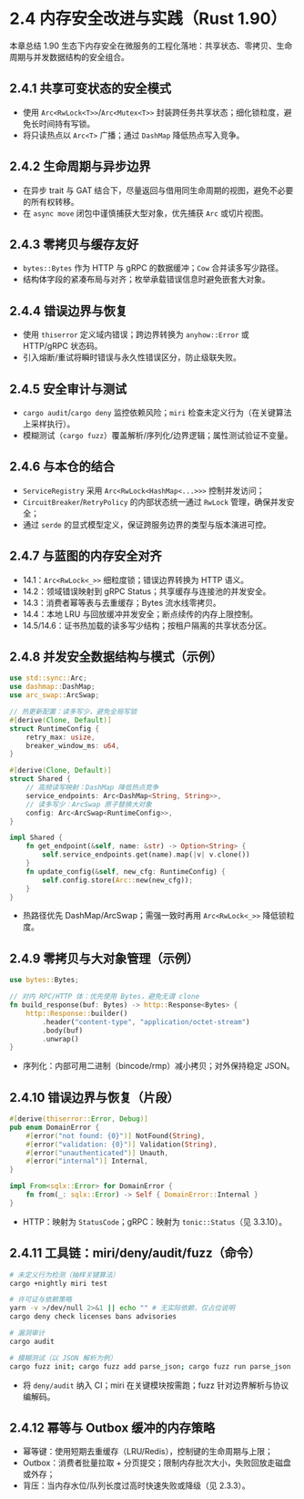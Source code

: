# 2.4 内存安全改进与实践（Rust 1.90）

本章总结 1.90 生态下内存安全在微服务的工程化落地：共享状态、零拷贝、生命周期与并发数据结构的安全组合。

## 2.4.1 共享可变状态的安全模式

- 使用 `Arc<RwLock<T>>`/`Arc<Mutex<T>>` 封装跨任务共享状态；细化锁粒度，避免长时间持有写锁。
- 将只读热点以 `Arc<T>` 广播；通过 `DashMap` 降低热点写入竞争。

## 2.4.2 生命周期与异步边界

- 在异步 trait 与 GAT 结合下，尽量返回与借用同生命周期的视图，避免不必要的所有权转移。
- 在 `async move` 闭包中谨慎捕获大型对象，优先捕获 `Arc` 或切片视图。

## 2.4.3 零拷贝与缓存友好

- `bytes::Bytes` 作为 HTTP 与 gRPC 的数据缓冲；`Cow` 合并读多写少路径。
- 结构体字段的紧凑布局与对齐；枚举承载错误信息时避免嵌套大对象。

## 2.4.4 错误边界与恢复

- 使用 `thiserror` 定义域内错误；跨边界转换为 `anyhow::Error` 或 HTTP/gRPC 状态码。
- 引入熔断/重试将瞬时错误与永久性错误区分，防止级联失败。

## 2.4.5 安全审计与测试

- `cargo audit`/`cargo deny` 监控依赖风险；`miri` 检查未定义行为（在关键算法上采样执行）。
- 模糊测试（`cargo fuzz`）覆盖解析/序列化/边界逻辑；属性测试验证不变量。

## 2.4.6 与本仓的结合

- `ServiceRegistry` 采用 `Arc<RwLock<HashMap<...>>>` 控制并发访问；
- `CircuitBreaker`/`RetryPolicy` 的内部状态统一通过 `RwLock` 管理，确保并发安全；
- 通过 `serde` 的显式模型定义，保证跨服务边界的类型与版本演进可控。

## 2.4.7 与蓝图的内存安全对齐

- 14.1：`Arc<RwLock<_>>` 细粒度锁；错误边界转换为 HTTP 语义。
- 14.2：领域错误映射到 gRPC Status；共享缓存与连接池的并发安全。
- 14.3：消费者幂等表与去重缓存；Bytes 流水线零拷贝。
- 14.4：本地 LRU 与回放缓冲并发安全；断点续传的内存上限控制。
- 14.5/14.6：证书热加载的读多写少结构；按租户隔离的共享状态分区。

## 2.4.8 并发安全数据结构与模式（示例）

```rust
use std::sync::Arc;
use dashmap::DashMap;
use arc_swap::ArcSwap;

// 热更新配置：读多写少，避免全局写锁
#[derive(Clone, Default)]
struct RuntimeConfig {
    retry_max: usize,
    breaker_window_ms: u64,
}

#[derive(Clone, Default)]
struct Shared {
    // 高频读写映射：DashMap 降低热点竞争
    service_endpoints: Arc<DashMap<String, String>>,
    // 读多写少：ArcSwap 原子替换大对象
    config: Arc<ArcSwap<RuntimeConfig>>,
}

impl Shared {
    fn get_endpoint(&self, name: &str) -> Option<String> {
        self.service_endpoints.get(name).map(|v| v.clone())
    }
    fn update_config(&self, new_cfg: RuntimeConfig) {
        self.config.store(Arc::new(new_cfg));
    }
}
```

- 热路径优先 DashMap/ArcSwap；需强一致时再用 `Arc<RwLock<_>>` 降低锁粒度。

## 2.4.9 零拷贝与大对象管理（示例）

```rust
use bytes::Bytes;

// 对内 RPC/HTTP 体：优先使用 Bytes，避免无谓 clone
fn build_response(buf: Bytes) -> http::Response<Bytes> {
    http::Response::builder()
        .header("content-type", "application/octet-stream")
        .body(buf)
        .unwrap()
}
```

- 序列化：内部可用二进制（bincode/rmp）减小拷贝；对外保持稳定 JSON。

## 2.4.10 错误边界与恢复（片段）

```rust
#[derive(thiserror::Error, Debug)]
pub enum DomainError {
    #[error("not found: {0}")] NotFound(String),
    #[error("validation: {0}")] Validation(String),
    #[error("unauthenticated")] Unauth,
    #[error("internal")] Internal,
}

impl From<sqlx::Error> for DomainError {
    fn from(_: sqlx::Error) -> Self { DomainError::Internal }
}
```

- HTTP：映射为 `StatusCode`；gRPC：映射为 `tonic::Status`（见 3.3.10）。

## 2.4.11 工具链：miri/deny/audit/fuzz（命令）

```bash
# 未定义行为检测（抽样关键算法）
cargo +nightly miri test

# 许可证与依赖策略
yarn -v >/dev/null 2>&1 || echo "" # 无实际依赖，仅占位说明
cargo deny check licenses bans advisories

# 漏洞审计
cargo audit

# 模糊测试（以 JSON 解析为例）
cargo fuzz init; cargo fuzz add parse_json; cargo fuzz run parse_json
```

- 将 `deny/audit` 纳入 CI；miri 在关键模块按需跑；fuzz 针对边界解析与协议编解码。

## 2.4.12 幂等与 Outbox 缓冲的内存策略

- 幂等键：使用短期去重缓存（LRU/Redis），控制键的生命周期与上限；
- Outbox：消费者批量拉取 + 分页提交；限制内存批次大小，失败回放走磁盘或外存；
- 背压：当内存水位/队列长度过高时快速失败或降级（见 2.3.3）。
